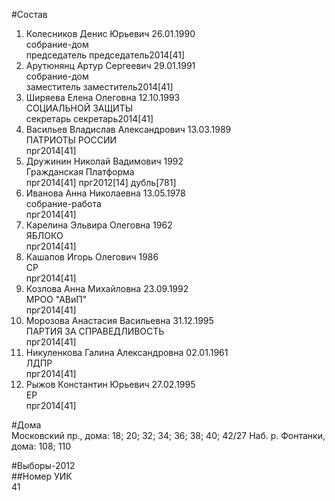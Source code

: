 #Состав  
1. Колесников Денис Юрьевич 26.01.1990  
    собрание-дом  
    председатель председатель2014[41]  
2. Арутюнянц Артур Сергеевич 29.01.1991  
    собрание-дом  
    заместитель заместитель2014[41]  
3. Ширяева Елена Олеговна 12.10.1993  
    СОЦИАЛЬНОЙ ЗАЩИТЫ  
    секретарь секретарь2014[41]  
4. Васильев Владислав Александрович 13.03.1989  
    ПАТРИОТЫ РОССИИ  
    прг2014[41]  
5. Дружинин Николай Вадимович 1992  
    Гражданская Платформа  
    прг2014[41] прг2012[14] дубль[781]  
6. Иванова Анна Николаевна 13.05.1978  
    собрание-работа  
    прг2014[41]  
7. Карелина Эльвира Олеговна 1962  
    ЯБЛОКО  
    прг2014[41]  
8. Кашапов Игорь Олегович 1986  
    СР  
    прг2014[41]  
9. Козлова Анна Михайловна 23.09.1992  
    МРОО "АВиП"  
    прг2014[41]  
10. Морозова Анастасия Васильевна 31.12.1995  
    ПАРТИЯ ЗА СПРАВЕДЛИВОСТЬ  
    прг2014[41]  
11. Никуленкова Галина Александровна 02.01.1961    
    ЛДПР  
    прг2014[41]  
12. Рыжов Константин Юрьевич 27.02.1995  
    ЕР  
    прг2014[41]  
  
#Дома  
Московский пр., дома: 18; 20; 32; 34; 36; 38; 40; 42/27 Наб. р. Фонтанки, дома: 108; 110  
  
#Выборы-2012  
##Номер УИК  
41  
